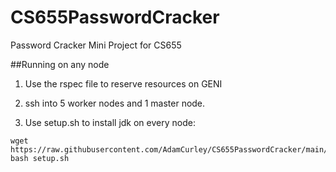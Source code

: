 # CS655PasswordCracker
Password Cracker Mini Project for CS655


##Running on any node

1. Use the rspec file to reserve resources on GENI

2. ssh into 5 worker nodes and 1 master node.

3. Use setup.sh to install jdk on every node:
```
wget https://raw.githubusercontent.com/AdamCurley/CS655PasswordCracker/main/scripts/setup.sh
bash setup.sh 
```
